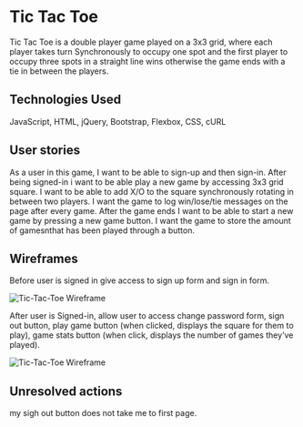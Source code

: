 # Tic Tac Toe
Tic Tac Toe is a double player game played on a 3x3 grid, where each player takes turn Synchronously to occupy one spot and the first player to occupy three spots in a straight line wins otherwise the game ends with a tie in between the players.
 
 
## Technologies Used
 JavaScript,
 HTML,
 jQuery,
 Bootstrap,
 Flexbox,
 CSS,
 cURL
 
## User stories
As a user in this game, I want to be able to sign-up and then sign-in. After being signed-in i want to be able play a new game by accessing 3x3 grid square. I want to be able to add X/O to the square synchronously rotating in between two players. I want the game to log win/lose/tie messages on the page after every game. After the game ends I want to be able to start a new game by pressing a new game button. I want the game to store  the amount of gamesnthat has been played through a button.
 
## Wireframes
Before user is signed in give access to 
sign up form and sign in form.

![Tic-Tac-Toe Wireframe](https://i.imgur.com/KvANE72.jpg)
 
After user is Signed-in, allow user to access 
change password form, sign out button, play game button (when clicked, displays the square for them to play), game stats button (when click, displays the number of games they’ve played).

![Tic-Tac-Toe Wireframe](https://imgur.com/QB3AJS7.jpg)

## Unresolved actions
my sigh out button does not take me to first page.
